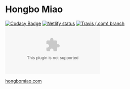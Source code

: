 # Hongbo Miao

[![Codacy Badge](https://api.codacy.com/project/badge/Grade/dc922acc14014b4abc978afd0810e56b)](https://app.codacy.com/app/Hongbo-Miao/hongbomiao.com?utm_source=github.com&utm_medium=referral&utm_content=Hongbo-Miao/hongbomiao.com&utm_campaign=Badge_Grade_Dashboard)
[![Netlify status](https://img.shields.io/endpoint.svg?url=https%3A%2F%2Fdeveloper.oswaldlabs.com%2Fnetlify-status%2F13c2e544-91b2-4869-9ae1-bc97ff3108a4)](https://app.netlify.com/sites/hongbomiao/deploys)
[![Travis (.com) branch](https://img.shields.io/travis/com/hongbo-miao/hongbomiao.com/master)](https://travis-ci.com/hongbo-miao/hongbomiao.com)
[![David](https://img.shields.io/david/hongbo-miao/hongbomiao.com)](https://david-dm.org/hongbo-miao/hongbomiao.com)

[hongbomiao.com](https://hongbomiao.com/)
